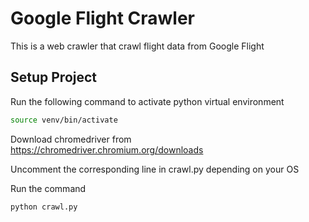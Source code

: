 # Google Flight Crawler
This is a web crawler that crawl flight data from Google Flight

## Setup Project
Run the following command to activate python virtual environment
```sh
source venv/bin/activate
```
Download chromedriver from https://chromedriver.chromium.org/downloads

Uncomment the corresponding line in crawl.py depending on your OS

Run the command
```sh
python crawl.py
```